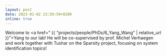 ```yaml
---
layout: post
date: 2023-01-02 23:59:59+0200
inline: true
---
```


Welcome to <a href=" {{ "projects/people/PhDs/6_Yang_Wang" | relative_url }}">Yang</a> to our lab! He will be co-supervised by prof. Michel Verhaegen and work together with Tushar on the Sparsity project, focusing on system identification topics!